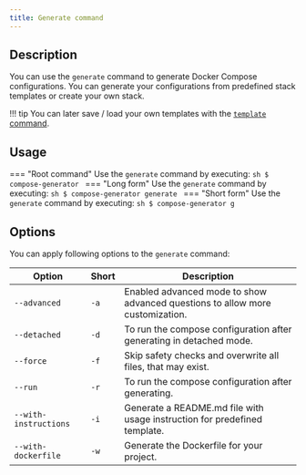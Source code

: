 ```yaml
---
title: Generate command
---
```


## Description
You can use the `generate` command to generate Docker Compose configurations. You can generate your configurations from predefined stack templates or create your own stack.

!!! tip
    You can later save / load your own templates with the [`template` command](../template).

## Usage
=== "Root command"
    Use the `generate` command by executing:
    ```sh
    $ compose-generator
    ```
=== "Long form"
    Use the `generate` command by executing:
    ```sh
    $ compose-generator generate
    ```
=== "Short form"
    Use the `generate` command by executing:
    ```sh
    $ compose-generator g
    ```

## Options
You can apply following options to the `generate` command:

| Option                | Short | Description                                                                   |
| --------------------- | ----- | ----------------------------------------------------------------------------- |
| `--advanced`          | `-a`  | Enabled advanced mode to show advanced questions to allow more customization. |
| `--detached`          | `-d`  | To run the compose configuration after generating in detached mode.           |
| `--force`             | `-f`  | Skip safety checks and overwrite all files, that may exist.                   |
| `--run`               | `-r`  | To run the compose configuration after generating.                            |
| `--with-instructions` | `-i`  | Generate a README.md file with usage instruction for predefined template.     |
| `--with-dockerfile`   | `-w`  | Generate the Dockerfile for your project.                                     |